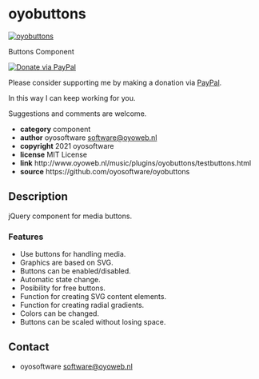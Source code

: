 # oyobuttons
<a href="http://oyoweb.nl/music/plugins/oyobuttons/testbuttons.html" target="_blank">
  <img src="http://oyoweb.nl/music/plugins/oyobuttons/oyobuttons.jpg" alt="oyobuttons">
</a>
<p>Buttons Component</p>
<a href="https://www.paypal.com/cgi-bin/webscr?cmd=_donations&amp;currency_code=EUR&amp;business=software@oyoweb.nl&amp;item_name=donation%20for%20Hello%20World" rel="nofollow">
  <img src="https://www.paypalobjects.com/en_US/i/btn/btn_donate_LG.gif" alt="Donate via PayPal" style="max-width: 100%;vertical-align: top">
</a>
<div>
<p style="max-width: 100%;vertical-align: middle">Please consider supporting me by making a donation via <a href="https://www.paypal.com/cgi-bin/webscr?cmd=_donations&amp;currency_code=EUR&amp;business=software@oyoweb.nl&amp;item_name=donation%20for%20Hello%20World" rel="nofollow">PayPal</a>.</p>
<p>In this way I can keep working for you.</p>
<p>Suggestions and comments are welcome.</p>
</div>
<ul>
  <li><strong>category</strong> component</li>
  <li><strong>author</strong> oyosoftware <a href="mailto:software@oyoweb.nl">software@oyoweb.nl</a></li>
  <li><strong>copyright</strong> 2021 oyosoftware </li>
  <li><strong>license</strong> MIT License</li>
  <li><strong>link</strong> http://www.oyoweb.nl/music/plugins/oyobuttons/testbuttons.html</li>
  <li><strong>source</strong> https://github.com/oyosoftware/oyobuttons</li>
</ul>
<h2>Description</h2>
<p>jQuery component for media buttons.</p>
<h3>Features</h3>
<ul>
  <li>Use buttons for handling media.</li>
  <li>Graphics are based on SVG.</li>
  <li>Buttons can be enabled/disabled.</li>
  <li>Automatic state change.</li>
  <li>Posibility for free buttons.</li>
  <li>Function for creating SVG content elements.</li>
  <li>Function for creating radial gradients.</li>
  <li>Colors can be changed.</li>
  <li>Buttons can be scaled without losing space.</li>
</ul>
<h2>Contact</h2>
<ul>
<li>oyosoftware <a href="mailto:software@oyoweb.nl">software@oyoweb.nl</a></li>
</ul>
